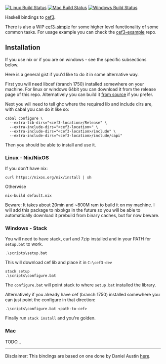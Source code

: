 [![Linux Build Status][linux-build-icon]][linux-build]  [![Mac Build Status][mac-build-icon]][mac-build]  [![Windows Build Status][windows-build-icon]][windows-build]

Haskell bindings to [cef3].

There is also a WIP [cef3-simple] for some higher level functionality of some
common tasks. For usage example you can check the [cef3-example] repo.

## Installation

If you use nix or if you are on windows - see the specific subsections below.

Here is a general gist if you'd like to do it in some alternative way.

First you will need libcef (branch 1750) installed somewhere on your machine.
For linux or windows 64bit you can download it from the release page of this
repo. Alternatively you can build it [from source][cef3-1750] if you prefer.

Next you will need to tell ghc where the required lib and include dirs are, with
cabal you can do it like so:

```
cabal configure \
  --extra-lib-dirs="<cef3-location>/Release" \
  --extra-include-dirs="<cef3-location>" \
  --extra-include-dirs="<cef3-location>/include" \
  --extra-include-dirs="<cef3-location>/include/capi"
```

Then you should be able to install and use it.

### Linux - Nix/NixOS

If you don't have nix:

```
curl https://nixos.org/nix/install | sh
```

Otherwise

```
nix-build default.nix
```

Beware:
It takes about 20min and ~800M ram to build it on my machine.
I will add this package to nixpkgs in the future so you will be able
to automatically download it prebuild from binary caches, but for now
beware.

### Windows - Stack

You will need to have stack, curl and 7zip installed and in your PATH
for `setup.bat` to work.

```
.\scripts\setup.bat
```
This will download cef lib and place it in `C:\cef3-dev`

```
stack setup
.\scripts\configure.bat
```

The `configure.bat` will point stack to where `setup.bat` installed
the library.

Alternatively if you already have cef (branch 1750) installed
somewhere you can just point the configure in that direction:

```
.\scripts\configure.bat <path-to-cef>
```

Finally run `stack install` and you're golden.

### Mac
TODO...

---

Disclaimer: This bindings are based on one done by Daniel Austin
[here][bindings-cef3].

[cef3]: https://bitbucket.org/chromiumembedded/cef
[cef3-1750]: https://bitbucket.org/chromiumembedded/cef/branch/1750
[example]: https://github.com/haskell-ui/cef3-raw-example
[cef3-simple]: https://github.com/haskell-ui/cef3-simple
[cef3-example]: https://github.com/haskell-ui/cef3-example
[bindings-cef3]: https://github.com/fluffynukeit/bindings-cef3

[linux-build-icon]: https://img.shields.io/travis/haskell-ui/cef3-raw/master.svg?label=Linux%20build
[linux-build]: https://travis-ci.org/haskell-ui/cef3-raw
[mac-build-icon]: https://img.shields.io/badge/Mac%20build-TODO-lightgrey.svg
[mac-build]: https://github.com/haskell-ui/cef3-raw
[windows-build-icon]: https://img.shields.io/appveyor/ci/MaxOw/cef3-raw/master.svg?label=Windows%20build
[windows-build]: https://ci.appveyor.com/project/MaxOw/cef3-raw
